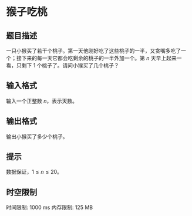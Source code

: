 # 猴子吃桃

## 题目描述

一只小猴买了若干个桃子。第一天他刚好吃了这些桃子的一半，又贪嘴多吃了一个；接下来的每一天它都会吃剩余的桃子的一半外加一个。第 $n$ 天早上起来一看，只剩下 $1$ 个桃子了。请问小猴买了几个桃子？

## 输入格式

输入一个正整数 $n$，表示天数。

## 输出格式

输出小猴买了多少个桃子。

## 提示

数据保证，$1\le n\le20$。

## 时空限制

时间限制: 1000 ms
内存限制: 125 MB
